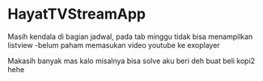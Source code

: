# HayatTVStreamApp
Masih kendala di bagian jadwal, pada tab minggu tidak bisa menampilkan listview
-belum paham memasukan video youtube ke exoplayer

Makasih banyak mas kalo misalnya bisa solve aku beri deh buat beli kopi2 hehe
